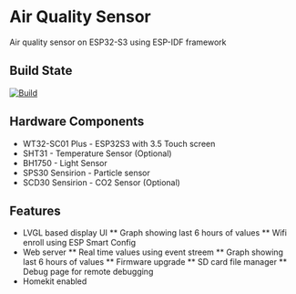 # Air Quality Sensor
Air quality sensor on ESP32-S3 using ESP-IDF framework

## Build State
[![Build](https://github.com/dk307/AirQualitySensor-IDF/actions/workflows/build.yml/badge.svg)](https://github.com/dk307/AirQualitySensor-IDF/actions/workflows/build.yml)

## Hardware Components
* WT32-SC01 Plus - ESP32S3 with 3.5 Touch screen
* SHT31 - Temperature Sensor (Optional)
* BH1750 - Light Sensor
* SPS30 Sensirion - Particle sensor
* SCD30 Sensirion - CO2 Sensor (Optional)

## Features
* LVGL based display UI
** Graph showing last 6 hours of values
** Wifi enroll using ESP Smart Config
* Web server
** Real time values using event streem
** Graph showing last 6 hours of values
** Firmware upgrade
** SD card file manager
** Debug page for remote debugging
* Homekit enabled
